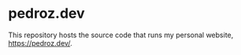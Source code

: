 # pedroz.dev
This repository hosts the source code that runs my personal website, https://pedroz.dev/.
